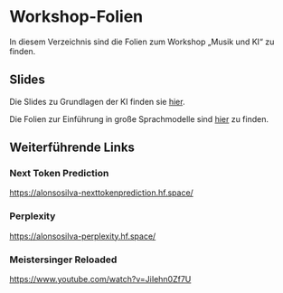 # Workshop-Folien
In diesem Verzeichnis sind die Folien zum Workshop „Musik und KI“ zu finden.

## Slides

Die Slides zu Grundlagen der KI finden sie [hier](01_Vormittag.pdf).

Die Folien zur Einführung in große Sprachmodelle sind [hier](02_Nachmittag.pdf) zu finden.

## Weiterführende Links

### Next Token Prediction
https://alonsosilva-nexttokenprediction.hf.space/

### Perplexity
https://alonsosilva-perplexity.hf.space/


### Meistersinger Reloaded
https://www.youtube.com/watch?v=JiIehn0Zf7U
